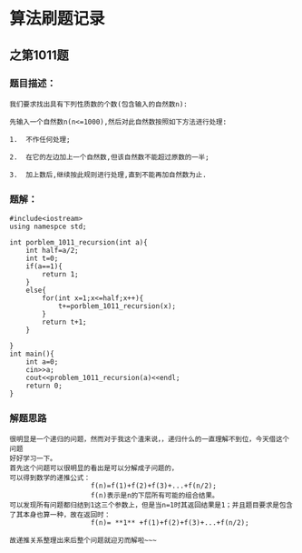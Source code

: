 # 算法刷题记录
## 之第1011题

### 题目描述：
```
我们要求找出具有下列性质数的个数(包含输入的自然数n):

先输入一个自然数n(n<=1000),然后对此自然数按照如下方法进行处理:

1.  不作任何处理;

2.  在它的左边加上一个自然数,但该自然数不能超过原数的一半;

3.  加上数后,继续按此规则进行处理,直到不能再加自然数为止.
```

### 题解：
	#include<iostream>
	using namespce std;
	
	int porblem_1011_recursion(int a){
		int half=a/2;
	    int t=0;
	    if(a==1){
	        return 1;
	    }
	    else{
	        for(int x=1;x<=half;x++){
	            t+=porblem_1011_recursion(x);
	        }
	        return t+1;
	    }

	}
	int main(){
		int a=0;
		cin>>a;
		cout<<problem_1011_recursion(a)<<endl;
		return 0;
	}
	
### 解题思路
```
很明显是一个递归的问题，然而对于我这个渣来说，，递归什么的一直理解不到位，今天借这个问题
好好学习一下。
首先这个问题可以很明显的看出是可以分解成子问题的，
可以得到数学的递推公式：
					f(n)=f(1)+f(2)+f(3)+...+f(n/2);
					f(n)表示是n的下层所有可能的组合结果。
可以发现所有问题都归结到1这三个参数上，但是当n=1时其返回结果是1；并且题目要求是包含了其本身也算一种，故在返回时：
					f(n)= **1** +f(1)+f(2)+f(3)+...+f(n/2);

故递推关系整理出来后整个问题就迎刃而解啦~~~
```

	
